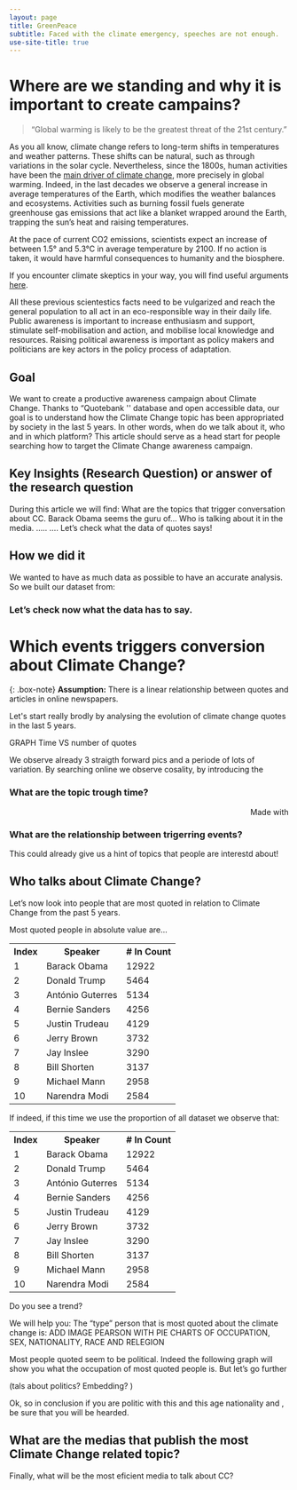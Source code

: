 ```yaml
---
layout: page
title: GreenPeace
subtitle: Faced with the climate emergency, speeches are not enough. 
use-site-title: true
---
```


# Where are we standing and why it is important to create campains? 

>“Global warming is likely to be the greatest threat of the 21st century.” 

As you all know, climate change refers to long-term shifts in temperatures and weather patterns. These shifts can be natural, such as through variations in the solar cycle. 
Nevertheless, since the 1800s, human activities have been the [main driver of climate change](https://www.ipcc.ch/site/assets/uploads/sites/2/2018/12/ST1.5_OCE_LR.pdf), more precisely in global warming. Indeed, in the last decades we observe a general increase in average temperatures of the Earth, which modifies the weather balances and ecosystems. 
Activities such as burning fossil fuels generate greenhouse gas emissions that act like a blanket wrapped around the Earth, trapping the sun’s heat and raising temperatures.

At the pace of current CO2 emissions, scientists expect an increase of between 1.5° and 5.3°C in average temperature by 2100. If no action is taken, it would have harmful consequences to humanity and the biosphere. 

If you encounter climate skeptics in your way, you will find useful arguments [here](https://350.org/fr/). 

All these previous scientestics facts need to be vulgarized and reach the general population to all act in an eco-responsible way in their daily life.  Public awareness is important to increase enthusiasm and support, stimulate self-mobilisation and action, and mobilise local knowledge and resources. Raising political awareness is important as policy makers and politicians are key actors in the policy process of adaptation. 

## Goal

We want to create a productive awareness campaign about Climate Change. Thanks to “Quotebank '' database and open accessible data, our goal is to understand how the Climate Change topic has been appropriated by society in the last 5 years. In other words, when do we talk about it, who and in which platform? This article should serve as a head start for people searching how to target the Climate Change awareness campaign.

## Key Insights (Research Question) or answer of the research question
During this article we will find:
What are the topics that trigger conversation about CC.
Barack Obama seems the guru of… Who is talking about it in the media. ….. …. Let’s check what the data of quotes says!

## How we did it
We wanted to have as much data as possible to have an accurate analysis. So we built our dataset from:

### Let’s check now what the data has to say. 


# Which events triggers conversion about Climate Change? 

{: .box-note}
**Assumption:** There is a linear relationship between quotes and articles in online newspapers. 

Let's start really brodly by analysing the evolution of climate change quotes in the last 5 years. 

GRAPH Time VS number of quotes

We observe already 3 straigth forward pics and a periode of lots of variation. By searching online we observe cosality, by introducing the 

### What are the topic trough time? 
 
 <div style='width:100%!;margin-top:4px!important;text-align:right!important;'><a class='flourish-credit' href='https://public.flourish.studio/visualisation/8142851/?utm_source=embed&utm_campaign=visualisation/8142851' target='_top' style='text-decoration:none!important'><img alt='Made with Flourish' src='https://public.flourish.studio/resources/made_with_flourish.svg' style='width:105px!important;height:16px!important;border:none!important;margin:0!important;'> </a>
</div>

### What are the relationship between trigerring events? 

This could already give us a hint of topics that people are interestd about! 


## Who talks about Climate Change? 

Let’s now look into people that are most quoted in relation to Climate Change from the past 5 years.

Most quoted people in absolute value are…


<table style="margin-left: auto; margin-right: auto; align="center"; align="center"">
  <tr><th>Index</th> <th>Speaker</th>              <th># In Count</th></tr>
  <tr><td> 1 </td>   <td> Barack Obama </td>       <td> 12922 </td></tr>
  <tr><td> 2 </td>   <td> Donald Trump </td>       <td> 5464</td></tr>
  <tr><td> 3 </td>   <td> António Guterres </td>       <td> 5134</td></tr>
  <tr><td> 4 </td>   <td> Bernie Sanders </td>       <td> 4256</td></tr>
  <tr><td> 5 </td>   <td> Justin Trudeau </td>       <td> 4129</td></tr>
  <tr><td> 6 </td>   <td> Jerry Brown </td>       <td> 3732</td></tr>
  <tr><td> 7 </td>   <td> Jay Inslee </td>       <td> 3290</td></tr>
  <tr><td> 8 </td>   <td> Bill Shorten </td>       <td> 3137</td></tr>
  <tr><td> 9 </td>   <td> Michael Mann </td>       <td> 2958</td></tr>
  <tr><td> 10 </td>  <td> Narendra Modi </td>       <td> 2584</td></tr>
 </table>

If indeed, if this time we use the proportion of all dataset we observe that:

<table style="margin-left: auto; margin-right: auto; align="center"; align="center"">
  <tr><th>Index</th> <th>Speaker</th>              <th># In Count</th></tr>
  <tr><td> 1 </td>   <td> Barack Obama </td>       <td> 12922 </td></tr>
  <tr><td> 2 </td>   <td> Donald Trump </td>       <td> 5464</td></tr>
  <tr><td> 3 </td>   <td> António Guterres </td>       <td> 5134</td></tr>
  <tr><td> 4 </td>   <td> Bernie Sanders </td>       <td> 4256</td></tr>
  <tr><td> 5 </td>   <td> Justin Trudeau </td>       <td> 4129</td></tr>
  <tr><td> 6 </td>   <td> Jerry Brown </td>       <td> 3732</td></tr>
  <tr><td> 7 </td>   <td> Jay Inslee </td>       <td> 3290</td></tr>
  <tr><td> 8 </td>   <td> Bill Shorten </td>       <td> 3137</td></tr>
  <tr><td> 9 </td>   <td> Michael Mann </td>       <td> 2958</td></tr>
  <tr><td> 10 </td>  <td> Narendra Modi </td>       <td> 2584</td></tr>
 </table>
 
Do you see a trend?

We will help you: 
The “type” person that is most quoted about the climate change is: 
ADD IMAGE PEARSON WITH PIE CHARTS OF OCCUPATION, SEX, NATIONALITY,  RACE AND RELEGION

Most people quoted seem to be political. Indeed the following graph will show you what the occupation of most quoted people is. But let’s go further 


(tals about politics? Embedding? ) 

Ok, so in conclusion if you are  politic with this and this age nationality and , be sure that you will be hearded. 
## What are the medias that publish the most Climate Change related topic? 
Finally, what will be the most eficient media to talk about CC? 
 
<script>
includeHTML();
</script> 



